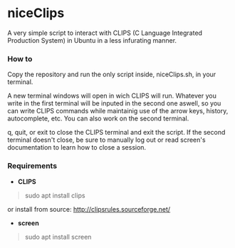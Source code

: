 # niceClips
A very simple script to interact with CLIPS (C Language Integrated Production System) in Ubuntu in a less infurating manner.

### How to
Copy the repository and run the only script inside, niceClips.sh, in your terminal.

A new terminal windows will open in wich CLIPS will run. Whatever you write in the first terminal will be inputed in the second one aswell, so you can write CLIPS commands while maintainig use of the arrow keys, history, autocomplete, etc. You can also work on the second terminal.

q, quit, or exit to close the CLIPS terminal and exit the script. If the second terminal doesn't close, be sure to manually log out or read screen's documentation to learn how to close a session.

### Requirements
* **CLIPS**
>sudo apt install clips

or install from source: http://clipsrules.sourceforge.net/

* **screen**
>sudo apt install screen
